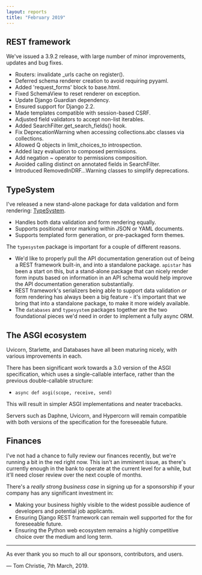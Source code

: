 ```yaml
---
layout: reports
title: "February 2019"
---
```


## REST framework

We've issued a 3.9.2 release, with large number of minor improvements, updates
and bug fixes.

* Routers: invalidate _urls cache on register().
* Deferred schema renderer creation to avoid requiring pyyaml.
* Added 'request_forms' block to base.html.
* Fixed SchemaView to reset renderer on exception.
* Update Django Guardian dependency.
* Ensured support for Django 2.2.
* Made templates compatible with session-based CSRF.
* Adjusted field validators to accept non-list iterables.
* Added SearchFilter.get_search_fields() hook.
* Fix DeprecationWarning when accessing collections.abc classes via collections.
* Allowed Q objects in limit_choices_to introspection.
* Added lazy evaluation to composed permissions.
* Add negation ~ operator to permissions composition.
* Avoided calling distinct on annotated fields in SearchFilter.
* Introduced RemovedInDRF…Warning classes to simplify deprecations.

## TypeSystem

I've released a new stand-alone package for data validation and form rendering:
[TypeSystem](https://www.encode.io/typesystem/).

* Handles both data validation and form rendering equally.
* Supports positional error marking within JSON or YAML documents.
* Supports templated form generation, or pre-packaged form themes.

The `typesystem` package is important for a couple of different reasons.

* We'd like to properly pull the API documentation generation out of being a
REST framework built-in, and into a standalone package. `apistar` has been a
start on this, but a stand-alone package that can nicely render form inputs
based on information in an API schema would help improve the API documentation
generation substantially.
* REST framework's serializers being able to support data validation *or* form
rendering has always been a big feature - it's important that we bring that
into a standalone package, to make it more widely available.
* The `databases` and `typesystem` packages together are the two foundational
pieces we'd need in order to implement a fully async ORM.

## The ASGI ecosystem

Uvicorn, Starlette, and Databases have all been maturing nicely, with
various improvements in each.

There has been significant work towards a 3.0 version of the ASGI specification,
which uses a single-callable interface, rather than the previous double-callable
structure:

* `async def asgi(scope, receive, send)`

This will result in simpler ASGI implementations and neater tracebacks.

Servers such as Daphne, Uvicorn, and Hypercorn will remain compatible with
both versions of the specification for the foreseeable future.

## Finances

I've not had a chance to fully review our finances recently, but we're
running a bit in the red right now. This isn't an imminent issue, as there's
currently enough in the bank to operate at the current level for a while,
but it'll need closer review over the next couple of months.

There's a *really strong business case* in signing up for a sponsorship if your
company has any significant investment in:

* Making your business highly visible to the widest possible audience of
developers and potential job applicants.
* Ensuring Django REST framework can remain well supported for the for
foreseeable future.
* Ensuring the Python web ecosystem remains a highly competitive choice over the
medium and long term.

---

As ever thank you so much to all our sponsors, contributors, and users.

&mdash; Tom Christie, 7th March, 2019.
